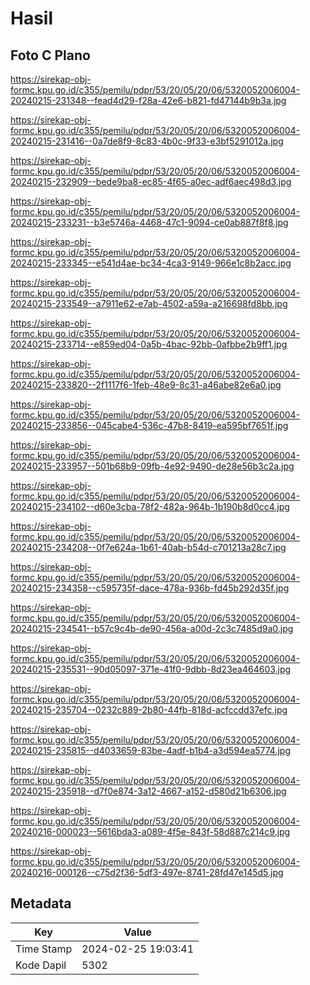 # Hasil

## Foto C Plano

https://sirekap-obj-formc.kpu.go.id/c355/pemilu/pdpr/53/20/05/20/06/5320052006004-20240215-231348--fead4d29-f28a-42e6-b821-fd47144b9b3a.jpg

https://sirekap-obj-formc.kpu.go.id/c355/pemilu/pdpr/53/20/05/20/06/5320052006004-20240215-231416--0a7de8f9-8c83-4b0c-9f33-e3bf5291012a.jpg

https://sirekap-obj-formc.kpu.go.id/c355/pemilu/pdpr/53/20/05/20/06/5320052006004-20240215-232909--bede9ba8-ec85-4f65-a0ec-adf6aec498d3.jpg

https://sirekap-obj-formc.kpu.go.id/c355/pemilu/pdpr/53/20/05/20/06/5320052006004-20240215-233231--b3e5746a-4468-47c1-9094-ce0ab887f8f8.jpg

https://sirekap-obj-formc.kpu.go.id/c355/pemilu/pdpr/53/20/05/20/06/5320052006004-20240215-233345--e541d4ae-bc34-4ca3-9149-966e1c8b2acc.jpg

https://sirekap-obj-formc.kpu.go.id/c355/pemilu/pdpr/53/20/05/20/06/5320052006004-20240215-233549--a7911e62-e7ab-4502-a59a-a216698fd8bb.jpg

https://sirekap-obj-formc.kpu.go.id/c355/pemilu/pdpr/53/20/05/20/06/5320052006004-20240215-233714--e859ed04-0a5b-4bac-92bb-0afbbe2b9ff1.jpg

https://sirekap-obj-formc.kpu.go.id/c355/pemilu/pdpr/53/20/05/20/06/5320052006004-20240215-233820--2f1117f6-1feb-48e9-8c31-a46abe82e6a0.jpg

https://sirekap-obj-formc.kpu.go.id/c355/pemilu/pdpr/53/20/05/20/06/5320052006004-20240215-233856--045cabe4-536c-47b8-8419-ea595bf7651f.jpg

https://sirekap-obj-formc.kpu.go.id/c355/pemilu/pdpr/53/20/05/20/06/5320052006004-20240215-233957--501b68b9-09fb-4e92-9490-de28e56b3c2a.jpg

https://sirekap-obj-formc.kpu.go.id/c355/pemilu/pdpr/53/20/05/20/06/5320052006004-20240215-234102--d60e3cba-78f2-482a-964b-1b190b8d0cc4.jpg

https://sirekap-obj-formc.kpu.go.id/c355/pemilu/pdpr/53/20/05/20/06/5320052006004-20240215-234208--0f7e624a-1b61-40ab-b54d-c701213a28c7.jpg

https://sirekap-obj-formc.kpu.go.id/c355/pemilu/pdpr/53/20/05/20/06/5320052006004-20240215-234358--c595735f-dace-478a-936b-fd45b292d35f.jpg

https://sirekap-obj-formc.kpu.go.id/c355/pemilu/pdpr/53/20/05/20/06/5320052006004-20240215-234541--b57c9c4b-de90-456a-a00d-2c3c7485d9a0.jpg

https://sirekap-obj-formc.kpu.go.id/c355/pemilu/pdpr/53/20/05/20/06/5320052006004-20240215-235531--90d05097-371e-41f0-9dbb-8d23ea464603.jpg

https://sirekap-obj-formc.kpu.go.id/c355/pemilu/pdpr/53/20/05/20/06/5320052006004-20240215-235704--0232c889-2b80-44fb-818d-acfccdd37efc.jpg

https://sirekap-obj-formc.kpu.go.id/c355/pemilu/pdpr/53/20/05/20/06/5320052006004-20240215-235815--d4033659-83be-4adf-b1b4-a3d594ea5774.jpg

https://sirekap-obj-formc.kpu.go.id/c355/pemilu/pdpr/53/20/05/20/06/5320052006004-20240215-235918--d7f0e874-3a12-4667-a152-d580d21b6306.jpg

https://sirekap-obj-formc.kpu.go.id/c355/pemilu/pdpr/53/20/05/20/06/5320052006004-20240216-000023--5616bda3-a089-4f5e-843f-58d887c214c9.jpg

https://sirekap-obj-formc.kpu.go.id/c355/pemilu/pdpr/53/20/05/20/06/5320052006004-20240216-000126--c75d2f36-5df3-497e-8741-28fd47e145d5.jpg


## Metadata

| Key        | Value               |
| ---------- | ------------------- |
| Time Stamp | 2024-02-25 19:03:41 |
| Kode Dapil | 5302                |



